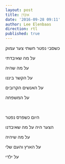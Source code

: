 ```yaml
---
layout: post
title: אובדן
date: '2016-09-28 09:11'
author: Lee Elenbaas
direction: rtl
published: true
---
```


כשסבי נפטר חשתי צער עמוק

על מה שאיבדתי

על מה שהיה

על הקשר ביננו

על האנשים הקרובים

על המשפחה

<br>

היום כשפרס נפטר

הצער היה על מה שאיבדנו

על מה שיהיה

על הארץ והעם שלי

על ילדי

